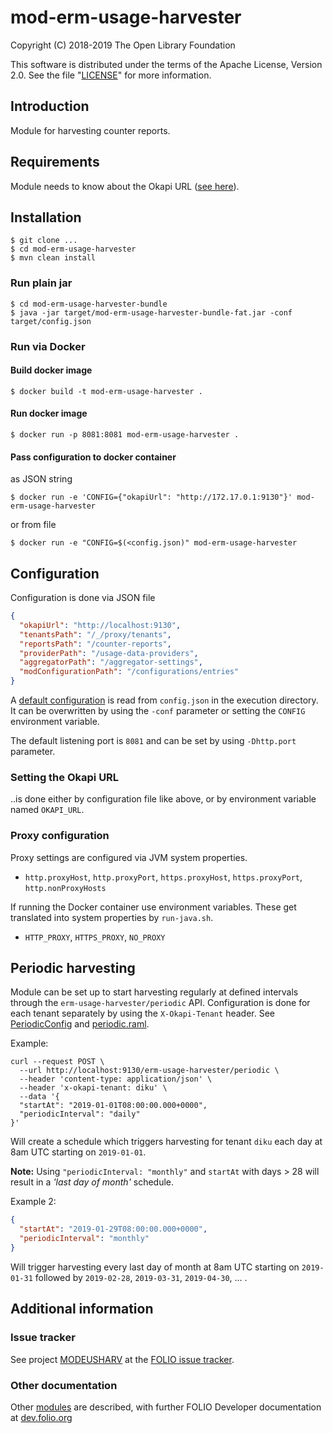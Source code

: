 # mod-erm-usage-harvester

Copyright (C) 2018-2019 The Open Library Foundation

This software is distributed under the terms of the Apache License,
Version 2.0. See the file "[LICENSE](LICENSE)" for more information.

## Introduction
Module for harvesting counter reports.

## Requirements
Module needs to know about the Okapi URL ([see here](#setting-the-okapi-url)).

## Installation

```
$ git clone ...
$ cd mod-erm-usage-harvester
$ mvn clean install
```

### Run plain jar
```
$ cd mod-erm-usage-harvester-bundle
$ java -jar target/mod-erm-usage-harvester-bundle-fat.jar -conf target/config.json
```

### Run via Docker

#### Build docker image
```
$ docker build -t mod-erm-usage-harvester .
```

#### Run docker image
```
$ docker run -p 8081:8081 mod-erm-usage-harvester .
```

#### Pass configuration to docker container
as JSON string
```
$ docker run -e 'CONFIG={"okapiUrl": "http://172.17.0.1:9130"}' mod-erm-usage-harvester
```
or from file
```
$ docker run -e "CONFIG=$(<config.json)" mod-erm-usage-harvester
```

## Configuration
Configuration is done via JSON file
```json
{
  "okapiUrl": "http://localhost:9130",
  "tenantsPath": "/_/proxy/tenants",
  "reportsPath": "/counter-reports",
  "providerPath": "/usage-data-providers",
  "aggregatorPath": "/aggregator-settings",
  "modConfigurationPath": "/configurations/entries"
}
```
A [default configuration](mod-erm-usage-harvester-bundle/config-template.json) is read from `config.json` in the execution directory. It can be overwritten by using the `-conf` parameter or setting the `CONFIG` environment variable.

The default listening port is `8081` and can be set by using `-Dhttp.port` parameter.

### Setting the Okapi URL
..is done either by configuration file like above, or by environment variable named `OKAPI_URL`.

### Proxy configuration
Proxy settings are configured via JVM system properties.
* `http.proxyHost`, `http.proxyPort`, `https.proxyHost`, `https.proxyPort`, `http.nonProxyHosts`

If running the Docker container use environment variables. These get translated into system properties by `run-java.sh`.
* `HTTP_PROXY`, `HTTPS_PROXY`, `NO_PROXY`

## Periodic harvesting
Module can be set up to start harvesting regularly at defined intervals through the `erm-usage-harvester/periodic` API. Configuration is done for each tenant separately by using the `X-Okapi-Tenant` header.
See [PeriodicConfig](ramls/schemas/periodicConfig.json) and [periodic.raml](ramls/periodic.raml).

Example:
```
curl --request POST \
  --url http://localhost:9130/erm-usage-harvester/periodic \
  --header 'content-type: application/json' \
  --header 'x-okapi-tenant: diku' \
  --data '{
  "startAt": "2019-01-01T08:00:00.000+0000",
  "periodicInterval": "daily"
}'
```
Will create a schedule which triggers harvesting for tenant `diku`  each day at 8am UTC starting on `2019-01-01`.

__Note:__ Using `"periodicInterval: "monthly"`  and `startAt` with days > 28 will result in a _'last day of month'_ schedule.

Example 2:
```json
{
  "startAt": "2019-01-29T08:00:00.000+0000",
  "periodicInterval": "monthly"
}
```
Will trigger harvesting every last day of month at 8am UTC starting on `2019-01-31` followed by `2019-02-28`, `2019-03-31`, `2019-04-30`, ... .

## Additional information

### Issue tracker

See project [MODEUSHARV](https://issues.folio.org/browse/MODEUSHARV)
at the [FOLIO issue tracker](https://dev.folio.org/guidelines/issue-tracker).

### Other documentation

Other [modules](https://dev.folio.org/source-code/#server-side) are described,
with further FOLIO Developer documentation at [dev.folio.org](https://dev.folio.org/)

